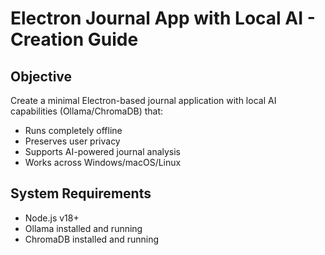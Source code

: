 # Electron Journal App with Local AI - Creation Guide

## Objective

Create a minimal Electron-based journal application with local AI capabilities (Ollama/ChromaDB) that:

- Runs completely offline
- Preserves user privacy
- Supports AI-powered journal analysis
- Works across Windows/macOS/Linux

## System Requirements

- Node.js v18+
- Ollama installed and running
- ChromaDB installed and running
